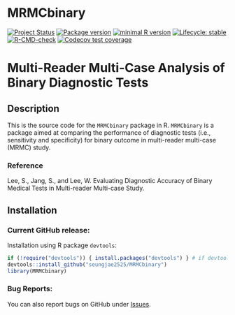 # MRMCbinary

<!-- badges: start -->
[![Project Status](https://www.repostatus.org/badges/latest/active.svg)](https://www.repostatus.org/#active/)
[![Package version](https://img.shields.io/badge/GitHub-1.0.0-orange.svg)](https://github.com/seungjae2525/MRMCbinary/)
[![minimal R version](https://img.shields.io/badge/R-v4.2.0+-blue.svg)](https://cran.r-project.org/)
[![Lifecycle: stable](https://img.shields.io/badge/lifecycle-stable-brightgreen.svg)](https://lifecycle.r-lib.org/articles/stages.html#stable)
[![R-CMD-check](https://github.com/seungjae2525/MRMCbinary/actions/workflows/R-CMD-check.yaml/badge.svg)](https://github.com/seungjae2525/MRMCbinary/actions/workflows/R-CMD-check.yaml)
[![Codecov test coverage](https://codecov.io/gh/seungjae2525/MRMCbinary/graph/badge.svg)](https://app.codecov.io/gh/seungjae2525/MRMCbinary)
<!-- badges: end -->

# Multi-Reader Multi-Case Analysis of Binary Diagnostic Tests

## Description
This is the source code for the `MRMCbinary` package in R. 
`MRMCbinary` is a package aimed at comparing the performance of diagnostic tests (i.e., sensitivity and specificity) for binary outcome in multi-reader multi-case (MRMC) study.
 
### Reference
Lee, S., Jang, S., and Lee, W. Evaluating Diagnostic Accuracy of Binary Medical Tests in Multi-reader Multi-case Study.

## Installation
### Current GitHub release:
Installation using R package `devtools`:

```r
if (!require("devtools")) { install.packages("devtools") } # if devtools not already installed
devtools::install_github("seungjae2525/MRMCbinary")
library(MRMCbinary)
```

### Bug Reports:
You can also report bugs on GitHub under [Issues](https://github.com/seungjae2525/MRMCbinary/issues/).
